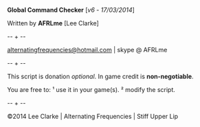 **Global Command Checker** [*v6* - *17/03/2014*]

Written by **AFRLme** [Lee Clarke]

-- + --

alternatingfrequencies@hotmail.com | skype @ AFRLme

-- + --

This script is donation *optional*. In game credit is **non-negotiable**.

You are free to: ¹ use it in your game(s). ² modify the script.

-- + --

©2014 Lee Clarke | Alternating Frequencies | Stiff Upper Lip
